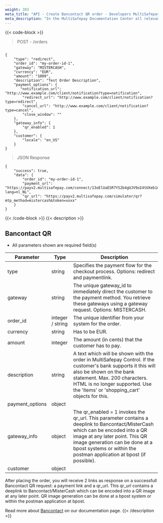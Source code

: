 ```yaml
---
weight: 303
meta_title: "API - Create Bancontact QR order - Developers MultiSafepay"
meta_description: "In the MultiSafepay Documentation Center all relevant information regarding our Plugins and API. As well as Support pages for Payment Method, Tools and General Questions. You can also find the contact details of our Support Team and Integration Team."
---
```

{{< code-block >}}
> POST - /orders

```shell

{
    "type": "redirect",
    "order_id": "my-order-id-1",
    "gateway": "MISTERCASH",
    "currency": "EUR",
    "amount": "1009",
    "description": "Test Order Description",
    "payment_options": {
       "notification_url": "http://www.example.com/client/notification?type=notification",
        "redirect_url": "http://www.example.com/client/notification?type=redirect",
        "cancel_url": "http://www.example.com/client/notification?type=cancel", 
        "close_window": ""
    },
    "gateway_info": {
        "qr_enabled": 1
    },
    "customer": {
        "locale": "en_US"
    }
}
```

> JSON Response

```shell
{
    "success": true,
    "data": {
        "order_id": "my-order-id-1",
        "payment_url": "https://payv2.multisafepay.com/connect/13oElUaESR7YS2b4gUJV9oI4tUXeb1mj1D8/?lang=nl_NL",
        "qr_url": "https://payv2.multisafepay.com/simulator/qr?mtp_method=mistercash&token=xxxx"
    }
}
```
{{< /code-block >}}
{{< description >}}
## Bancontact QR
* All parameters shown are required field(s)

| Parameter                    | Type     | Description                                                                                |
|------------------------------|----------|--------------------------------------------------------------------------------------------|
| type                         | string   | Specifies the payment flow for the checkout process. Options: redirect and paymentlink.
| gateway                      | string   | The unique gateway_id to immediately direct the customer to the payment method. You retrieve these gateways using a gateway request. Options: MISTERCASH. |
| order_id                     | integer / string   | The unique identifier from your system for the order.                                      |
| currency                     | string   | Has to be EUR. |
| amount                       | integer  | The amount (in cents)  that the customer has to pay.                                     |
| description                  | string   | A text which will be shown with the order in MultiSafepay Control. If the customer's bank supports it this will also be shown on the bank statement. Max. 200 characters. HTML is no longer supported. Use the 'items' or 'shopping_cart' objects for this. |
| payment_options              | object |                            |
| gateway_info                 | object | The qr_enabled = 1 invokes the qr_url. This parameter contains a deeplink to Bancontact/MisterCash which can be encoded into a QR image at any later point. This QR image generation can be done at a bpost systems or within the postman application at bpost (if possible). 
| customer                     | object |  |

<aside class="warning">After placing the order, you will receive 2 links as response on a successfull Bancontact QR request: a payment link and a qr_url. This qr_url contains a deeplink to Bancontact/MisterCash which can be encoded into a QR image at any later point. QR image generation can be done at a bpost system or within the postman application at bpost.</aside>

Read more about [Bancontact](/payment-methods/banks/bancontact/) on our documentation page.
{{< /description >}}